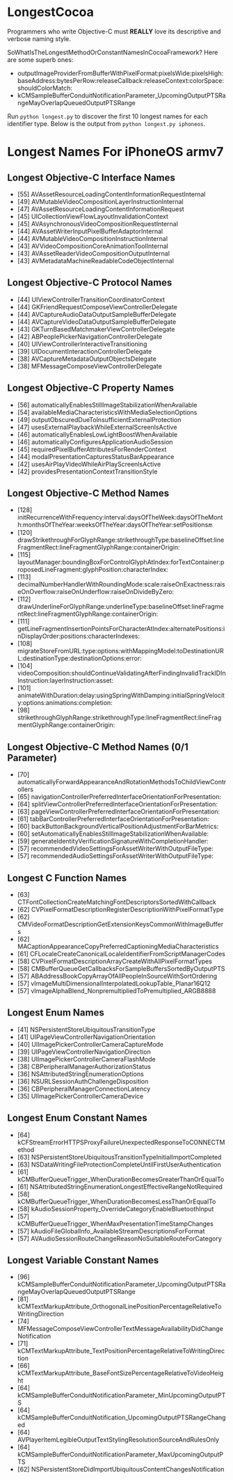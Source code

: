 LongestCocoa
============

Programmers who write Objective-C must **REALLY** love its descriptive and verbose naming style. 

SoWhatIsTheLongestMethodOrConstantNamesInCocoaFramework? Here are some superb ones:

* outputImageProviderFromBufferWithPixelFormat:pixelsWide:pixelsHigh:baseAddress:bytesPerRow:releaseCallback:releaseContext:colorSpace:shouldColorMatch:
* kCMSampleBufferConduitNotificationParameter_UpcomingOutputPTSRangeMayOverlapQueuedOutputPTSRange

Run `python longest.py` to discover the first 10 longest names for each identifier type. Below is the output from `python longest.py iphoneos`.

Longest Names For iPhoneOS armv7
================

Longest Objective-C Interface Names
----------------
* [55] AVAssetResourceLoadingContentInformationRequestInternal
* [49] AVMutableVideoCompositionLayerInstructionInternal
* [47] AVAssetResourceLoadingContentInformationRequest
* [45] UICollectionViewFlowLayoutInvalidationContext
* [45] AVAsynchronousVideoCompositionRequestInternal
* [44] AVAssetWriterInputPixelBufferAdaptorInternal
* [44] AVMutableVideoCompositionInstructionInternal
* [43] AVVideoCompositionCoreAnimationToolInternal
* [43] AVAssetReaderVideoCompositionOutputInternal
* [43] AVMetadataMachineReadableCodeObjectInternal

Longest Objective-C Protocol Names
----------------
* [44] UIViewControllerTransitionCoordinatorContext
* [44] GKFriendRequestComposeViewControllerDelegate
* [44] AVCaptureAudioDataOutputSampleBufferDelegate
* [44] AVCaptureVideoDataOutputSampleBufferDelegate
* [43] GKTurnBasedMatchmakerViewControllerDelegate
* [42] ABPeoplePickerNavigationControllerDelegate
* [40] UIViewControllerInteractiveTransitioning
* [39] UIDocumentInteractionControllerDelegate
* [38] AVCaptureMetadataOutputObjectsDelegate
* [38] MFMessageComposeViewControllerDelegate

Longest Objective-C Property Names
----------------
* [56] automaticallyEnablesStillImageStabilizationWhenAvailable
* [54] availableMediaCharacteristicsWithMediaSelectionOptions
* [49] outputObscuredDueToInsufficientExternalProtection
* [47] usesExternalPlaybackWhileExternalScreenIsActive
* [46] automaticallyEnablesLowLightBoostWhenAvailable
* [46] automaticallyConfiguresApplicationAudioSession
* [45] requiredPixelBufferAttributesForRenderContext
* [44] modalPresentationCapturesStatusBarAppearance
* [42] usesAirPlayVideoWhileAirPlayScreenIsActive
* [42] providesPresentationContextTransitionStyle

Longest Objective-C Method Names
----------------
* [128] initRecurrenceWithFrequency:interval:daysOfTheWeek:daysOfTheMonth:monthsOfTheYear:weeksOfTheYear:daysOfTheYear:setPositions:end:
* [120] drawStrikethroughForGlyphRange:strikethroughType:baselineOffset:lineFragmentRect:lineFragmentGlyphRange:containerOrigin:
* [115] layoutManager:boundingBoxForControlGlyphAtIndex:forTextContainer:proposedLineFragment:glyphPosition:characterIndex:
* [113] decimalNumberHandlerWithRoundingMode:scale:raiseOnExactness:raiseOnOverflow:raiseOnUnderflow:raiseOnDivideByZero:
* [112] drawUnderlineForGlyphRange:underlineType:baselineOffset:lineFragmentRect:lineFragmentGlyphRange:containerOrigin:
* [111] getLineFragmentInsertionPointsForCharacterAtIndex:alternatePositions:inDisplayOrder:positions:characterIndexes:
* [108] migrateStoreFromURL:type:options:withMappingModel:toDestinationURL:destinationType:destinationOptions:error:
* [104] videoComposition:shouldContinueValidatingAfterFindingInvalidTrackIDInInstruction:layerInstruction:asset:
* [101] animateWithDuration:delay:usingSpringWithDamping:initialSpringVelocity:options:animations:completion:
* [98] strikethroughGlyphRange:strikethroughType:lineFragmentRect:lineFragmentGlyphRange:containerOrigin:

Longest Objective-C Method Names (0/1 Parameter)
----------------
* [70] automaticallyForwardAppearanceAndRotationMethodsToChildViewControllers
* [65] navigationControllerPreferredInterfaceOrientationForPresentation:
* [64] splitViewControllerPreferredInterfaceOrientationForPresentation:
* [63] pageViewControllerPreferredInterfaceOrientationForPresentation:
* [61] tabBarControllerPreferredInterfaceOrientationForPresentation:
* [60] backButtonBackgroundVerticalPositionAdjustmentForBarMetrics:
* [60] setAutomaticallyEnablesStillImageStabilizationWhenAvailable:
* [59] generateIdentityVerificationSignatureWithCompletionHandler:
* [57] recommendedVideoSettingsForAssetWriterWithOutputFileType:
* [57] recommendedAudioSettingsForAssetWriterWithOutputFileType:

Longest C Function Names
----------------
* [63] CTFontCollectionCreateMatchingFontDescriptorsSortedWithCallback
* [62] CVPixelFormatDescriptionRegisterDescriptionWithPixelFormatType
* [62] CMVideoFormatDescriptionGetExtensionKeysCommonWithImageBuffers
* [62] MACaptionAppearanceCopyPreferredCaptioningMediaCharacteristics
* [61] CFLocaleCreateCanonicalLocaleIdentifierFromScriptManagerCodes
* [58] CVPixelFormatDescriptionArrayCreateWithAllPixelFormatTypes
* [58] CMBufferQueueGetCallbacksForSampleBuffersSortedByOutputPTS
* [57] ABAddressBookCopyArrayOfAllPeopleInSourceWithSortOrdering
* [57] vImageMultiDimensionalInterpolatedLookupTable_Planar16Q12
* [57] vImageAlphaBlend_NonpremultipliedToPremultiplied_ARGB8888

Longest Enum Names
----------------
* [41] NSPersistentStoreUbiquitousTransitionType
* [41] UIPageViewControllerNavigationOrientation
* [40] UIImagePickerControllerCameraCaptureMode
* [39] UIPageViewControllerNavigationDirection
* [38] UIImagePickerControllerCameraFlashMode
* [38] CBPeripheralManagerAuthorizationStatus
* [36] NSAttributedStringEnumerationOptions
* [36] NSURLSessionAuthChallengeDisposition
* [36] CBPeripheralManagerConnectionLatency
* [35] UIImagePickerControllerCameraDevice

Longest Enum Constant Names
----------------
* [64] kCFStreamErrorHTTPSProxyFailureUnexpectedResponseToCONNECTMethod
* [63] NSPersistentStoreUbiquitousTransitionTypeInitialImportCompleted
* [63] NSDataWritingFileProtectionCompleteUntilFirstUserAuthentication
* [61] kCMBufferQueueTrigger_WhenDurationBecomesGreaterThanOrEqualTo
* [61] NSAttributedStringEnumerationLongestEffectiveRangeNotRequired
* [58] kCMBufferQueueTrigger_WhenDurationBecomesLessThanOrEqualTo
* [58] kAudioSessionProperty_OverrideCategoryEnableBluetoothInput
* [57] kCMBufferQueueTrigger_WhenMaxPresentationTimeStampChanges
* [57] kAudioFileGlobalInfo_AvailableStreamDescriptionsForFormat
* [57] AVAudioSessionRouteChangeReasonNoSuitableRouteForCategory

Longest Variable Constant Names
----------------
* [96] kCMSampleBufferConduitNotificationParameter_UpcomingOutputPTSRangeMayOverlapQueuedOutputPTSRange
* [81] kCMTextMarkupAttribute_OrthogonalLinePositionPercentageRelativeToWritingDirection
* [74] MFMessageComposeViewControllerTextMessageAvailabilityDidChangeNotification
* [71] kCMTextMarkupAttribute_TextPositionPercentageRelativeToWritingDirection
* [66] kCMTextMarkupAttribute_BaseFontSizePercentageRelativeToVideoHeight
* [64] kCMSampleBufferConduitNotificationParameter_MinUpcomingOutputPTS
* [64] kCMSampleBufferConduitNotification_UpcomingOutputPTSRangeChanged
* [64] AVPlayerItemLegibleOutputTextStylingResolutionSourceAndRulesOnly
* [64] kCMSampleBufferConduitNotificationParameter_MaxUpcomingOutputPTS
* [62] NSPersistentStoreDidImportUbiquitousContentChangesNotification